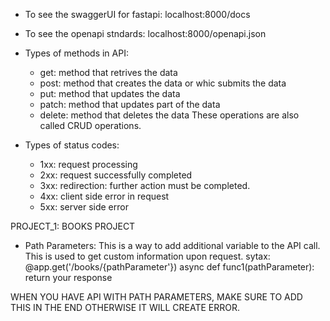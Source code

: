 - To see the swaggerUI for fastapi: localhost:8000/docs
- To see the openapi stndards: localhost:8000/openapi.json

- Types of methods in API:
    - get: method that retrives the data
    - post: method that creates the data or whic submits the data
    - put: method that updates the data 
    - patch: method that updates part of the data
    - delete: method that deletes the data
These operations are also called CRUD operations.

- Types of status codes:
    - 1xx: request processing
    - 2xx: request successfully completed
    - 3xx: redirection: further action must be completed.
    - 4xx: client side error in request
    - 5xx: server side error

PROJECT_1: BOOKS PROJECT
- Path Parameters: This is a way to add additional variable to the API call. This is used to get custom information upon request.
sytax: 
    @app.get('/books/{pathParameter'})
    async def func1(pathParameter):
        return your response

WHEN YOU HAVE API WITH PATH PARAMETERS, MAKE SURE TO ADD THIS IN THE END OTHERWISE IT WILL CREATE ERROR.
